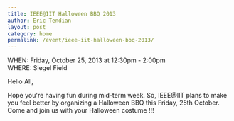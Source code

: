 ```yaml
---
title: IEEE@IIT Halloween BBQ 2013
author: Eric Tendian
layout: post
category: home
permalink: /event/ieee-iit-halloween-bbq-2013/
---
```


WHEN: Friday, October 25, 2013 at 12:30pm - 2:00pm<br>
WHERE: Siegel Field

Hello All,

Hope you're having fun during mid-term week. So, IEEE@IIT plans to make you feel better by organizing a Halloween BBQ this Friday, 25th October. Come and join us with your Halloween costume !!!
